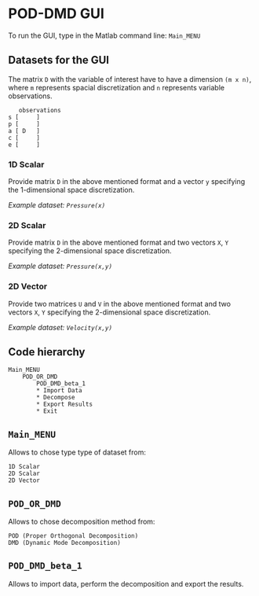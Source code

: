 # POD-DMD GUI

To run the GUI, type in the Matlab command line: `Main_MENU`

## Datasets for the GUI

The matrix `D` with the variable of interest have to have a dimension `(m x n)`, where `m` represents spacial discretization and `n` represents variable observations.

```
   observations
s [		]
p [		]
a [	D	]
c [		]
e [		]

```

### 1D Scalar

Provide matrix `D` in the above mentioned format and a vector `y` specifying the 1-dimensional space discretization.

*Example dataset: `Pressure(x)`*

### 2D Scalar

Provide matrix `D` in the above mentioned format and two vectors `X`, `Y` specifying the 2-dimensional space discretization.

*Example dataset: `Pressure(x,y)`*

### 2D Vector

Provide two matrices `U` and `V` in the above mentioned format and two vectors `X`, `Y` specifying the 2-dimensional space discretization.

*Example dataset: `Velocity(x,y)`*

## Code hierarchy

```
Main_MENU
	POD_OR_DMD
		POD_DMD_beta_1
		* Import Data
		* Decompose
		* Export Results
		* Exit
```

## `Main_MENU`

Allows to chose type type of dataset from:

```
1D Scalar
2D Scalar
2D Vector
```

## `POD_OR_DMD`

Allows to chose decomposition method from:

```
POD (Proper Orthogonal Decomposition)
DMD (Dynamic Mode Decomposition)
```

## `POD_DMD_beta_1`

Allows to import data, perform the decomposition and export the results.

